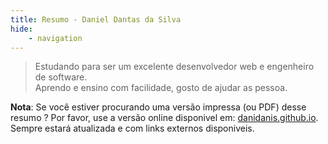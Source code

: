 ```yaml
---
title: Resumo - Daniel Dantas da Silva
hide:  
    - navigation
---
```


> Estudando para ser um excelente desenvolvedor web e engenheiro de software.<br>
> Aprendo e ensino com facilidade, gosto de ajudar as pessoa.

**Nota**: Se você estiver procurando uma versão impressa (ou PDF) desse resumo ?
Por favor, use a versão online disponivel em: [danidanis.github.io](https//danidanis.github.io). Sempre estará atualizada e com links externos disponiveis.

